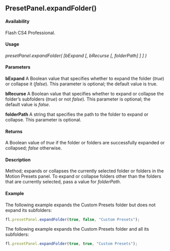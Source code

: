 ## PresetPanel.expandFolder()

#### Availability

Flash CS4 Professional.

#### Usage

*presetPanel.expandFolder( [bExpand [, bRecurse [, folderPath] ] ] )*

#### Parameters

**bExpand** A Boolean value that specifies whether to expand the folder (*true*) or collapse it (*false*). This parameter is optional; the default value is true.

**bRecurse** A Boolean value that specifies whether to expand or collapse the folder’s subfolders (*true*) or not *false*). This parameter is optional; the default value is *false*.

**folderPath** A string that specifies the path to the folder to expand or collapse. This parameter is optional.

#### Returns

A Boolean value of *true* if the folder or folders are successfully expanded or collapsed; *false* otherwise.

#### Description

Method; expands or collapses the currently selected folder or folders in the Motion Presets panel. To expand or collapse folders other than the folders that are currently selected, pass a value for *folderPath*.

#### Example

The following example expands the Custom Presets folder but does not expand its subfolders:

```javascript
fl.presetPanel.expandFolder(true, false, "Custom Presets");
```

The following example expands the Custom Presets folder and all its subfolders:

```javascript
fl.presetPanel.expandFolder(true, true, "Custom Presets");
```